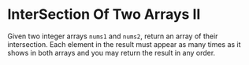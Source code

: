 # InterSection Of Two Arrays II

Given two integer arrays `nums1` and `nums2`, return an array of their intersection. Each element in the result must appear as many times as it shows in both arrays and you may return the result in any order.
